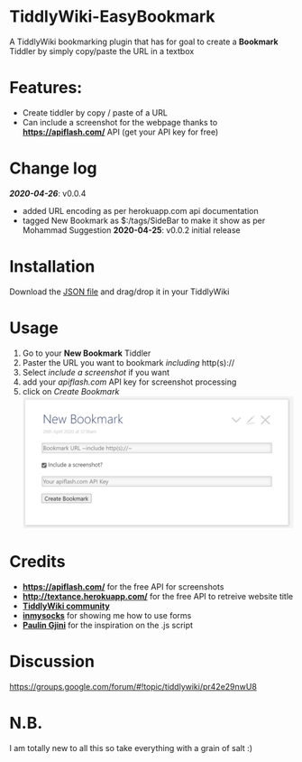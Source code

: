 # TiddlyWiki-EasyBookmark

A TiddlyWiki bookmarking plugin that has for goal to create a **Bookmark** Tiddler by simply copy/paste the URL in a textbox

# Features:
* Create tiddler by copy / paste of a URL
* Can include a screenshot for the webpage thanks to __https://apiflash.com/__ API (get your API key for free)

# Change log
***2020-04-26***: v0.0.4
* added URL encoding as per herokuapp.com api documentation
* tagged New Bookmark as $:/tags/SideBar to make it show as per Mohammad Suggestion
**2020-04-25**: v0.0.2 initial release

# Installation
 Download the [JSON file](https://github.com/akhater/TiddlyWiki-EasyBookmark/blob/master/%24__ak_plugins_EasyBookmark.json) and drag/drop it in your TiddlyWiki
 
 # Usage
1. Go to your __New Bookmark__ Tiddler 
2. Paster the URL you want to bookmark *including* http(s)://
3. Select *include a screenshot* if you want
4. add your *apiflash.com* API key for screenshot processing
5. click on *Create Bookmark*
 ![](images/EasyBookmark_NewBookmark.png)
 
 # Credits
 * **__https://apiflash.com/__** for the free API for screenshots
 * **__http://textance.herokuapp.com/__** for the free API to retreive website title
 * **[TiddlyWiki community](https://groups.google.com/forum/#!forum/tiddlywiki)**
 * **[inmysocks](http://inmysocks.tiddlyspot.com/#New%20Tiddler%20Form)** for showing me how to use forms
 * **[Paulin Gjini](https://groups.google.com/forum/m/#!topic/tiddlywiki/E_X3KUHOvEk)** for the inspiration on the .js script
 
 
 
 # Discussion 
 https://groups.google.com/forum/#!topic/tiddlywiki/pr42e29nwU8
 
 # N.B.
 I am totally new to all this so take everything with a grain of salt :)
